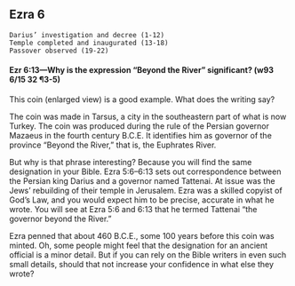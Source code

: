 ## Ezra 6

```
Darius’ investigation and decree (1-12)
Temple completed and inaugurated (13-18)
Passover observed (19-22)
```

#### Ezr 6:13​—Why is the expression “Beyond the River” significant? (w93 6/15 32 ¶3-5)

This coin (enlarged view) is a good example. What does the writing say?

The coin was made in Tarsus, a city in the southeastern part of what is now Turkey. The coin was produced during the rule of the Persian governor Mazaeus in the fourth century B.C.E. It identifies him as governor of the province “Beyond the River,” that is, the Euphrates River.

But why is that phrase interesting? Because you will find the same designation in your Bible. Ezra 5:6–6:13 sets out correspondence between the Persian king Darius and a governor named Tattenai. At issue was the Jews’ rebuilding of their temple in Jerusalem. Ezra was a skilled copyist of God’s Law, and you would expect him to be precise, accurate in what he wrote. You will see at Ezra 5:6 and 6:13 that he termed Tattenai “the governor beyond the River.”

Ezra penned that about 460 B.C.E., some 100 years before this coin was minted. Oh, some people might feel that the designation for an ancient official is a minor detail. But if you can rely on the Bible writers in even such small details, should that not increase your confidence in what else they wrote?
